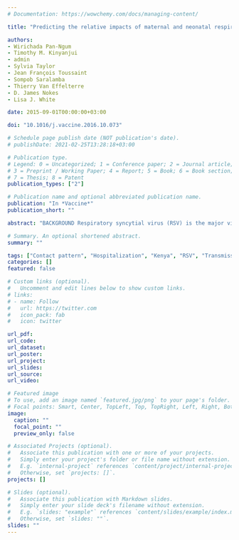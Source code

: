 ```yaml
---
# Documentation: https://wowchemy.com/docs/managing-content/

title: "Predicting the relative impacts of maternal and neonatal respiratory syncytial virus (RSV) vaccine target product profiles: A consensus modelling approach."

authors: 
- Wirichada Pan-Ngum 
- Timothy M. Kinyanjui 
- admin 
- Sylvia Taylor
- Jean François Toussaint 
- Sompob Saralamba
- Thierry Van Effelterre
- D. James Nokes
- Lisa J. White

date: 2015-09-01T00:00:00+03:00

doi: "10.1016/j.vaccine.2016.10.073"

# Schedule page publish date (NOT publication's date).
# publishDate: 2021-02-25T13:28:18+03:00

# Publication type.
# Legend: 0 = Uncategorized; 1 = Conference paper; 2 = Journal article;
# 3 = Preprint / Working Paper; 4 = Report; 5 = Book; 6 = Book section;
# 7 = Thesis; 8 = Patent
publication_types: ["2"]

# Publication name and optional abbreviated publication name.
publication: "In *Vaccine*"
publication_short: ""

abstract: "BACKGROUND Respiratory syncytial virus (RSV) is the major viral cause of infant and childhood lower respiratory tract disease worldwide. Defining the optimal target product profile (TPP) is complicated due to a wide range of possible vaccine properties, modalities and an incomplete understanding of the mechanism of natural immunity. We report consensus population level impact projections based on two mathematical models applied to a low income setting. METHOD Two structurally distinct age-specific deterministic compartmental models reflecting uncertainty associated with the natural history of infection and the mechanism by which immunity is acquired and lost were constructed. A wide range of vaccine TPPs were explored including dosing regime and uptake, and effects in the vaccinated individual on infectiousness, susceptibility, duration of protection, disease severity and interaction with maternal antibodies and natural induced immunity. These were combined with a range of vaccine implementation strategies, targeting the highest priority age group and calibrated using hospitalization data from Kilifi County Hospital, Kenya. FINDINGS Both models were able to reproduce the data. The impact predicted by the two models was qualitatively similar across the range of TPPs, although one model consistently predicted higher impact than the other. For a proposed realistic range of scenarios of TPP combinations, the models predicted up to 70% reduction in hospitalizations in children under five years old. Vaccine designs which reduced the duration and infectiousness of infection were predicted to have higher impacts. The models were sensitive to the coverage and rate of loss of vaccine protection but not to the interaction between vaccine and maternal/naturally acquired immunity. CONCLUSION The results suggest that vaccine properties leading to reduced virus circulation by lessening the duration and infectiousness of infection upon challenge are of major importance in population RSV disease control. These features should be a focus for vaccine development."

# Summary. An optional shortened abstract.
summary: ""

tags: ["Contact pattern", "Hospitalization", "Kenya", "RSV", "Transmission model", "Vaccine TPP"]
categories: []
featured: false

# Custom links (optional).
#   Uncomment and edit lines below to show custom links.
# links:
# - name: Follow
#   url: https://twitter.com
#   icon_pack: fab
#   icon: twitter

url_pdf:
url_code:
url_dataset: 
url_poster:
url_project:
url_slides:
url_source:
url_video:

# Featured image
# To use, add an image named `featured.jpg/png` to your page's folder. 
# Focal points: Smart, Center, TopLeft, Top, TopRight, Left, Right, BottomLeft, Bottom, BottomRight.
image:
  caption: ""
  focal_point: ""
  preview_only: false

# Associated Projects (optional).
#   Associate this publication with one or more of your projects.
#   Simply enter your project's folder or file name without extension.
#   E.g. `internal-project` references `content/project/internal-project/index.md`.
#   Otherwise, set `projects: []`.
projects: []

# Slides (optional).
#   Associate this publication with Markdown slides.
#   Simply enter your slide deck's filename without extension.
#   E.g. `slides: "example"` references `content/slides/example/index.md`.
#   Otherwise, set `slides: ""`.
slides: ""
---
```

